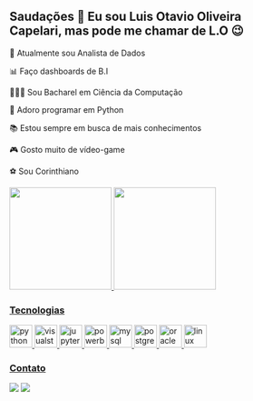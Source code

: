 ## Saudações 👋 Eu sou Luis Otavio Oliveira Capelari, mas pode me chamar de L.O 😉

💼 Atualmente sou Analista de Dados

📊 Faço dashboards de B.I

👨🏽‍🎓 Sou Bacharel em Ciência da Computação

🐍 Adoro programar em Python

📚 Estou sempre em busca de mais conhecimentos

🎮 Gosto muito de vídeo-game

⚽ Sou Corinthiano

<div align="left">
  <a href="https://github.com/luisotaviocap98">
  <img height="180em" src="https://github-readme-stats.vercel.app/api?username=luisotaviocap98&show_icons=true&theme=dracula&include_all_commits=true&count_private=true"/>
  <img height="180em" src="https://github-readme-stats.vercel.app/api/top-langs/?username=luisotaviocap98&layout=compact&langs_count=7&theme=dracula"/>
</div>

### Tecnologias
<div>
<img src='https://cdn.jsdelivr.net/npm/simple-icons@3.0.1/icons/python.svg' alt='python' height='40'>
<img src='https://cdn.jsdelivr.net/npm/simple-icons@3.0.1/icons/visualstudiocode.svg' alt='visualstudiocode' height='40'>
<img src='https://cdn.jsdelivr.net/npm/simple-icons@3.0.1/icons/jupyter.svg' alt='jupyter' height='40'>
<img src='https://cdn.jsdelivr.net/npm/simple-icons@3.0.1/icons/powerbi.svg' alt='powerbi' height='40'>
<img src='https://cdn.jsdelivr.net/npm/simple-icons@3.0.1/icons/mysql.svg' alt='mysql' height='40'>
<img src='https://cdn.jsdelivr.net/npm/simple-icons@3.0.1/icons/postgresql.svg' alt='postgresql' height='40'>
<img src='https://cdn.jsdelivr.net/npm/simple-icons@3.0.1/icons/oracle.svg' alt='oracle' height='40'>
<img src='https://cdn.jsdelivr.net/npm/simple-icons@3.0.1/icons/linux.svg' alt='linux' height='40'>
</div>
  


### Contato
<div> 
  <a href = "mailto:luisotaviocap@gmail.com"><img src="https://img.shields.io/badge/-Gmail-%23333?style=for-the-badge&logo=gmail&logoColor=white" target="_blank"></a>
  <a href="https://www.linkedin.com/in/luis-otavio-oliveira-capelari" target="_blank"><img src="https://img.shields.io/badge/-LinkedIn-%230077B5?style=for-the-badge&logo=linkedin&logoColor=white" target="_blank"></a>
</div>
